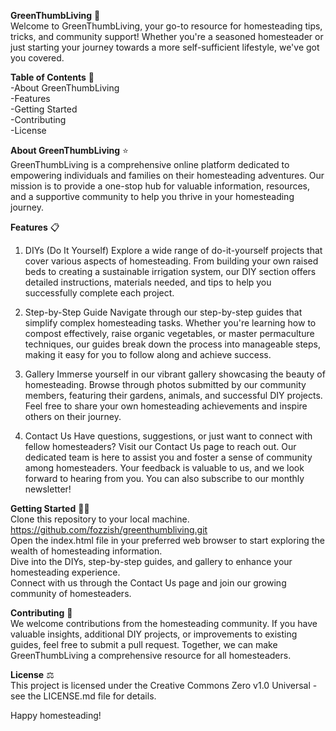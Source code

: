 **GreenThumbLiving** 🌱<br>
Welcome to GreenThumbLiving, your go-to resource for homesteading tips, tricks, and community support! Whether you're a seasoned homesteader or just starting your journey towards a more self-sufficient lifestyle, we've got you covered.


**Table of Contents** 📜 <br>
-About GreenThumbLiving<br>
-Features<br>
-Getting Started<br>
-Contributing<br>
-License<br>


**About GreenThumbLiving** ⭐️<br>
GreenThumbLiving is a comprehensive online platform dedicated to empowering individuals and families on their homesteading adventures. Our mission is to provide a one-stop hub for valuable information, resources, and a supportive community to help you thrive in your homesteading journey.

**Features** 📋
1. DIYs (Do It Yourself)
Explore a wide range of do-it-yourself projects that cover various aspects of homesteading. From building your own raised beds to creating a sustainable irrigation system, our DIY section offers detailed instructions, materials needed, and tips to help you successfully complete each project.

2. Step-by-Step Guide
Navigate through our step-by-step guides that simplify complex homesteading tasks. Whether you're learning how to compost effectively, raise organic vegetables, or master permaculture techniques, our guides break down the process into manageable steps, making it easy for you to follow along and achieve success.

3. Gallery
Immerse yourself in our vibrant gallery showcasing the beauty of homesteading. Browse through photos submitted by our community members, featuring their gardens, animals, and successful DIY projects. Feel free to share your own homesteading achievements and inspire others on their journey.

4. Contact Us
Have questions, suggestions, or just want to connect with fellow homesteaders? Visit our Contact Us page to reach out. Our dedicated team is here to assist you and foster a sense of community among homesteaders. Your feedback is valuable to us, and we look forward to hearing from you. You can also subscribe to our monthly newsletter!


**Getting Started** 👋🏻<br>
Clone this repository to your local machine.
https://github.com/fozzish/greenthumbliving.git<br>
Open the index.html file in your preferred web browser to start exploring the wealth of homesteading information.<br>
Dive into the DIYs, step-by-step guides, and gallery to enhance your homesteading experience.<br>
Connect with us through the Contact Us page and join our growing community of homesteaders.<br>


**Contributing** 👬<br>
We welcome contributions from the homesteading community. If you have valuable insights, additional DIY projects, or improvements to existing guides, feel free to submit a pull request. Together, we can make GreenThumbLiving a comprehensive resource for all homesteaders.<br>

**License** ⚖️<br>
This project is licensed under the Creative Commons Zero v1.0 Universal - see the LICENSE.md file for details.<br>

Happy homesteading!
